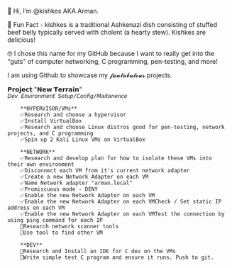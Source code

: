 👋 Hi, I’m @kishkes AKA Arman. 

🤠 Fun Fact - kishkes is a traditional Ashkenazi dish consisting of stuffed beef belly typically served with cholent (a hearty stew). Kishkes are delicious! 

🤓 I chose this name for my GitHub because I want to really get into the "guts" of computer networking, C programming, pen-testing, and more!

I am using Github to showcase my 𝓯𝓪𝓷𝓽𝓪𝓫𝓾𝓵𝓸𝓾𝓼 projects.

𝗣𝗿𝗼𝗷𝗲𝗰𝘁 "𝗡𝗲𝘄 𝗧𝗲𝗿𝗿𝗮𝗶𝗻"   
`𝘋𝘦𝘷 𝘌𝘯𝘷𝘪𝘳𝘰𝘯𝘮𝘦𝘯𝘵 𝘚𝘦𝘵𝘶𝘱/𝘊𝘰𝘯𝘧𝘪𝘨/𝘔𝘢𝘪𝘵𝘢𝘯𝘦𝘯𝘤𝘦`
      
        **HYPERVISOR/VMs**
        ✅Research and choose a hypervisor
        ✅Install VirtualBox
        ✅Research and choose Linux distros good for pen-testing, network projects, and C programming
        ✅Spin up 2 Kali Linux VMs on VirtualBox

        **NETWORK**
        ✅Research and develop plan for how to isolate these VMs into their own environment
        ✅Disconnect each VM from it's current network adapter
        ✅Create a new Network Adapter on each VM
        ✅Name Network adapter "arman.local"
        ✅Promiscuous mode - DENY
        ✅Enable the new Network Adapter on each VM
        ✅Enable the new Network Adapter on each VMCheck / Set static IP address on each VM
        ✅Enable the new Network Adapter on each VMTest the connection by using ping command for each IP
        📝Research network scanner tools
        📝Use tool to find other VM
        
        **DEV**
        📝Research and Install an IDE for C dev on the VMs
        📝Write simple test C program and ensure it runs. Push to git.
        



<!---
kishkes/kishkes is a ✨ special ✨ repository because its `README.md` (this file) appears on your GitHub profile.
You can click the Preview link to take a look at your changes.
--->
